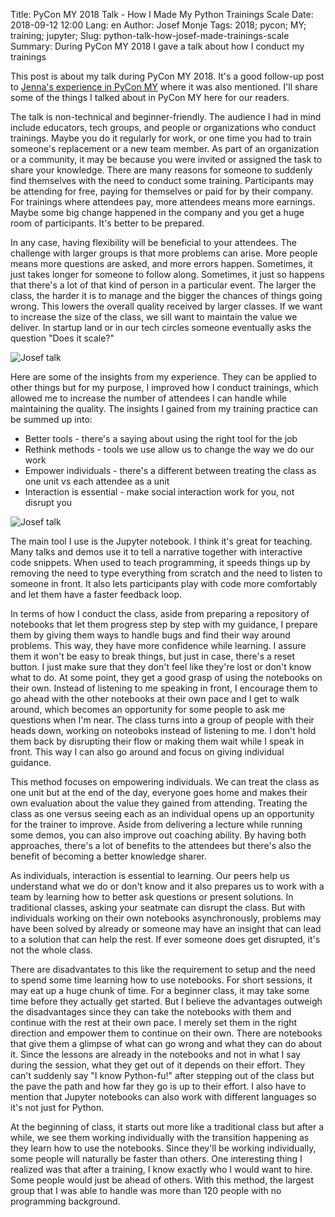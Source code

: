 Title: PyCon MY 2018 Talk - How I Made My Python Trainings Scale
Date: 2018-09-12 12:00 
Lang: en
Author: Josef Monje
Tags: 2018; pycon; MY; training; jupyter;
Slug: python-talk-how-josef-made-trainings-scale
Summary: During PyCon MY 2018 I gave a talk about how I conduct my trainings

This post is about my talk during PyCon MY 2018. It's a good follow-up post to [Jenna's experience in PyCon MY](https://blog.xoxzo.com/2018/09/05/pycon-my-2018/) where it was also mentioned. I'll share some of the things I talked about in PyCon MY here for our readers.

The talk is non-technical and beginner-friendly. The audience I had in mind include educators, tech groups, and people or organizations who conduct trainings. Maybe you do it regularly for work, or one time you had to train someone's replacement or a new team member. As part of an organization or a community, it may be because you were invited or assigned the task to share your knowledge. There are many reasons for someone to suddenly find themselves with the need to conduct some training. Participants may be attending for free, paying for themselves or paid for by their company. For trainings where attendees pay, more attendees means more earnings. Maybe some big change happened in the company and you get a huge room of participants. It's better to be prepared.

In any case, having flexibility will be beneficial to your attendees. The challenge with larger groups is that more problems can arise. More people means more questions are asked, and more errors happen. Sometimes, it just takes longer for someone to follow along. Sometimes, it just so happens that there's a lot of that kind of person in a particular event. The larger the class, the harder it is to manage and the bigger the chances of things going wrong. This lowers the overall quality received by larger classes. If we want to increase the size of the class, we sill want to maintain the value we deliver. In startup land or in our tech circles someone eventually asks the question "Does it scale?"

![Josef talk]({filename}/images/pycon-my-2018/IMG_9595.JPG)

Here are some of the insights from my experience. They can be applied to other things but for my purpose, I improved how I conduct trainings, which allowed me to increase the number of attendees I can handle while maintaining the quality. The insights I gained from my training practice can be summed up into:

* Better tools - there's a saying about using the right tool for the job
* Rethink methods - tools we use allow us to change the way we do our work
* Empower individuals - there's a different between treating the class as one unit vs each attendee as a unit
* Interaction is essential - make social interaction work for you, not disrupt you

![Josef talk]({filename}/images/pycon-my-2018/IMG_9612.JPG)

The main tool I use is the Jupyter notebook. I think it's great for teaching. Many talks and demos use it to tell a narrative together with interactive code snippets. When used to teach programming, it speeds things up by removing the need to type everything from scratch and the need to listen to someone in front. It also lets participants play with code more comfortably and let them have a faster feedback loop.

In terms of how I conduct the class, aside from preparing a repository of notebooks that let them progress step by step with my guidance, I prepare them by giving them ways to handle bugs and find their way around problems. This way, they have more confidence while learning. I assure them it won't be easy to break things, but just in case, there's a reset button. I just make sure that they don't feel like they're lost or don't know what to do. At some point, they get a good grasp of using the notebooks on their own. Instead of listening to me speaking in front, I encourage them to go ahead with the other notebooks at their own pace and I get to walk around, which becomes an opportunity for some people to ask me questions when I'm near. The class turns into a group of people with their heads down, working on noteoboks instead of listening to me. I don't hold them back by disrupting their flow or making them wait while I speak in front. This way I can also go around and focus on giving individual guidance.

This method focuses on empowering individuals. We can treat the class as one unit but at the end of the day, everyone goes home and makes their own evaluation about the value they gained from attending. Treating the class as one versus seeing each as an individual opens up an opportunity for the trainer to improve. Aside from delivering a lecture while running some demos, you can also improve out coaching ability. By having both approaches, there's a lot of benefits to the attendees but there's also the benefit of becoming a better knowledge sharer.

As individuals, interaction is essential to learning. Our peers help us understand what we do or don't know and it also prepares us to work with a team by learning how to better ask questions or present solutions. In traditional classes, asking your seatmate can disrupt the class. But with individuals working on their own notebooks asynchronously, problems may have been solved by already or someone may have an insight that can lead to a solution that can help the rest. If ever someone does get disrupted, it's not the whole class.

There are disadvantates to this like the requirement to setup and the need to spend some time learning how to use notebooks. For short sessions, it may eat up a huge chunk of time. For a beginner class, it may take some time before they actually get started. But I believe the advantages outweigh the disadvantages since they can take the notebooks with them and continue with the rest at their own pace. I merely set them in the right direction and empower them to continue on their own. There are notebooks that give them a glimpse of what can go wrong and what they can do about it. Since the lessons are already in the notebooks and not in what I say during the session, what they get out of it depends on their effort. They can't suddenly say "I know Python-fu!" after stepping out of the class but the pave the path and how far they go is up to their effort. I also have to mention that Jupyter notebooks can also work with different languages so it's not just for Python.

At the beginning of class, it starts out more like a traditional class but after a while, we see them working individually with the transition happening as they learn how to use the notebooks. Since they'll be working individually, some people will naturally be faster than others. One interesting thing I realized was that after a training, I know exactly who I would want to hire. Some people would just be ahead of others. With this method, the largest group that I was able to handle was more than 120 people with no programming background.
